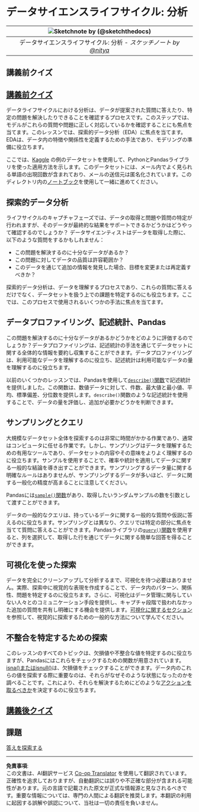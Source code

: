 <!--
CO_OP_TRANSLATOR_METADATA:
{
  "original_hash": "a167aa0bfb1c46ece1b3d21ae939cc0d",
  "translation_date": "2025-09-04T13:15:42+00:00",
  "source_file": "4-Data-Science-Lifecycle/15-analyzing/README.md",
  "language_code": "ja"
}
-->
# データサイエンスライフサイクル: 分析

|![ Sketchnote by [(@sketchthedocs)](https://sketchthedocs.dev) ](../../sketchnotes/15-Analyzing.png)|
|:---:|
| データサイエンスライフサイクル: 分析 - _スケッチノート by [@nitya](https://twitter.com/nitya)_ |

## 講義前クイズ

## [講義前クイズ](https://purple-hill-04aebfb03.1.azurestaticapps.net/quiz/28)

データライフサイクルにおける分析は、データが提案された質問に答えたり、特定の問題を解決したりできることを確認するプロセスです。このステップでは、モデルがこれらの質問や問題に正しく対応しているかを確認することにも焦点を当てます。このレッスンでは、探索的データ分析（EDA）に焦点を当てます。EDAは、データ内の特徴や関係性を定義するための手法であり、モデリングの準備に役立ちます。

ここでは、[Kaggle](https://www.kaggle.com/balaka18/email-spam-classification-dataset-csv/version/1) の例のデータセットを使用して、PythonとPandasライブラリを使った適用方法を示します。このデータセットには、メール内でよく見られる単語の出現回数が含まれており、メールの送信元は匿名化されています。このディレクトリ内の[ノートブック](notebook.ipynb)を使用して一緒に進めてください。

## 探索的データ分析

ライフサイクルのキャプチャフェーズでは、データの取得と問題や質問の特定が行われますが、そのデータが最終的な結果をサポートできるかどうかはどうやって確認するのでしょうか？
データサイエンティストはデータを取得した際に、以下のような質問をするかもしれません：
- この問題を解決するのに十分なデータがあるか？
- この問題に対してデータの品質は許容範囲か？
- このデータを通じて追加の情報を発見した場合、目標を変更または再定義すべきか？

探索的データ分析は、データを理解するプロセスであり、これらの質問に答えるだけでなく、データセットを扱う上での課題を特定するのにも役立ちます。ここでは、このプロセスで使用されるいくつかの手法に焦点を当てます。

## データプロファイリング、記述統計、Pandas
この問題を解決するのに十分なデータがあるかどうかをどのように評価するのでしょうか？データプロファイリングは、記述統計の手法を通じてデータセットに関する全体的な情報を要約し収集することができます。データプロファイリングは、利用可能なデータを理解するのに役立ち、記述統計は利用可能なデータの量を理解するのに役立ちます。

以前のいくつかのレッスンでは、Pandasを使用して[`describe()`関数](https://pandas.pydata.org/pandas-docs/stable/reference/api/pandas.DataFrame.describe.html)で記述統計を提供しました。この関数は、数値データに対して、件数、最大値と最小値、平均、標準偏差、分位数を提供します。`describe()`関数のような記述統計を使用することで、データの量を評価し、追加が必要かどうかを判断できます。

## サンプリングとクエリ
大規模なデータセット全体を探索するのは非常に時間がかかる作業であり、通常はコンピュータに任せる作業です。しかし、サンプリングはデータを理解するための有用なツールであり、データセットの内容やその意味をよりよく理解するのに役立ちます。サンプルを使用することで、確率や統計を適用してデータに関する一般的な結論を導き出すことができます。サンプリングするデータ量に関する明確なルールはありませんが、サンプリングするデータが多いほど、データに関する一般化の精度が高まることに注意してください。

Pandasには[`sample()`関数](https://pandas.pydata.org/pandas-docs/stable/reference/api/pandas.DataFrame.sample.html)があり、取得したいランダムサンプルの数を引数として渡すことができます。

データの一般的なクエリは、持っているデータに関する一般的な質問や仮説に答えるのに役立ちます。サンプリングとは異なり、クエリでは特定の部分に焦点を当てて質問に答えることができます。Pandasライブラリの[`query()`関数](https://pandas.pydata.org/pandas-docs/stable/reference/api/pandas.DataFrame.query.html)を使用すると、列を選択して、取得した行を通じてデータに関する簡単な回答を得ることができます。

## 可視化を使った探索
データを完全にクリーンアップして分析するまで、可視化を待つ必要はありません。実際、探索中に視覚的な表現を作成することで、データ内のパターン、関係性、問題を特定するのに役立ちます。さらに、可視化はデータ管理に関与していない人々とのコミュニケーション手段を提供し、キャプチャ段階で扱われなかった追加の質問を共有し明確にする機会を提供します。[可視化に関するセクション](../../../../../../../../../3-Data-Visualization)を参照して、視覚的に探索するための一般的な方法について学んでください。

## 不整合を特定するための探索
このレッスンのすべてのトピックは、欠損値や不整合な値を特定するのに役立ちますが、Pandasにはこれらをチェックするための関数が用意されています。[isna()またはisnull()](https://pandas.pydata.org/pandas-docs/stable/reference/api/pandas.isna.html)は、欠損値をチェックすることができます。データ内のこれらの値を探索する際に重要なのは、それらがなぜそのような状態になったのかを調べることです。これにより、それらを解決するためにどのような[アクションを取るべきか](/2-Working-With-Data/08-data-preparation/notebook.ipynb)を決定するのに役立ちます。

## [講義後クイズ](https://ff-quizzes.netlify.app/en/ds/)

## 課題

[答えを探索する](assignment.md)

---

**免責事項**:  
この文書は、AI翻訳サービス [Co-op Translator](https://github.com/Azure/co-op-translator) を使用して翻訳されています。正確性を追求しておりますが、自動翻訳には誤りや不正確な部分が含まれる可能性があります。元の言語で記載された原文が正式な情報源と見なされるべきです。重要な情報については、専門の人間による翻訳を推奨します。本翻訳の利用に起因する誤解や誤認について、当社は一切の責任を負いません。
